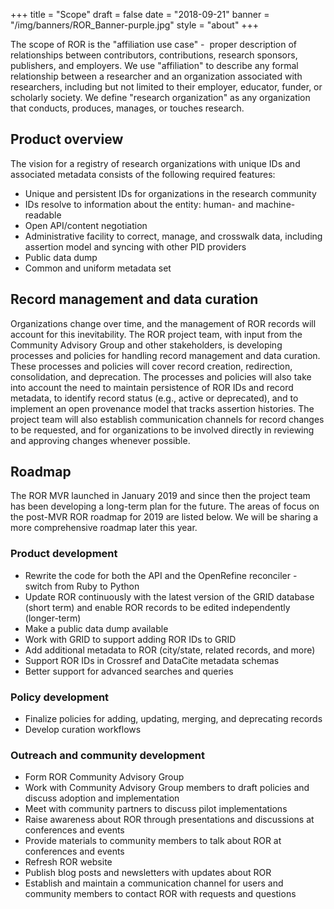 +++
title = "Scope"
draft = false
date = "2018-09-21"
banner = "/img/banners/ROR_Banner-purple.jpg"
style = "about"
+++

The scope of ROR is the "affiliation use case" -  proper description of relationships between contributors, contributions, research sponsors, publishers, and employers. We use "affiliation" to describe any formal relationship between a researcher and an organization associated with researchers, including but not limited to their employer, educator, funder, or scholarly society. We define "research organization" as any organization that conducts, produces, manages, or touches research. 

## Product overview

The vision for a registry of research organizations with unique IDs and associated metadata consists of the following required features:

-   Unique and persistent IDs for organizations in the research community
-   IDs resolve to information about the entity: human- and machine-readable
-   Open API/content negotiation
-   Administrative facility to correct, manage, and crosswalk data, including assertion model and syncing with other PID providers
-   Public data dump
-   Common and uniform metadata set

## Record management and data curation

Organizations change over time, and the management of ROR records will account for this inevitability. The ROR project team, with input from the Community Advisory Group and other stakeholders, is developing processes and policies for handling record management and data curation. These processes and policies will cover record creation, redirection, consolidation, and deprecation. The processes and policies will also take into account the need to maintain persistence of ROR IDs and record metadata, to identify record status (e.g., active or deprecated), and to implement an open provenance model that tracks assertion histories. The project team will also establish communication channels for record changes to be requested, and for organizations to be involved directly in reviewing and approving changes whenever possible. 

## Roadmap

The ROR MVR launched in January 2019 and since then the project team has been developing a long-term plan for the future. The areas of focus on the post-MVR ROR roadmap for 2019 are listed below. We will be sharing a more comprehensive roadmap later this year.

### Product development

-   Rewrite the code for both the API and the OpenRefine reconciler - switch from Ruby to Python
-   Update ROR continuously with the latest version of the GRID database (short term) and enable ROR records to be edited independently (longer-term)
-   Make a public data dump available
-   Work with GRID to support adding ROR IDs to GRID
-   Add additional metadata to ROR (city/state, related records, and more)
-   Support ROR IDs in Crossref and DataCite metadata schemas
-   Better support for advanced searches and queries

### Policy development

-   Finalize policies for adding, updating, merging, and deprecating records
-   Develop curation workflows

### Outreach and community development

-   Form ROR Community Advisory Group
-   Work with Community Advisory Group members to draft policies and discuss adoption and implementation
-   Meet with community partners to discuss pilot implementations
-   Raise awareness about ROR through presentations and discussions at conferences and events
-   Provide materials to community members to talk about ROR at conferences and events
-   Refresh ROR website
-   Publish blog posts and newsletters with updates about ROR
-   Establish and maintain a communication channel for users and community members to contact ROR with requests and questions
